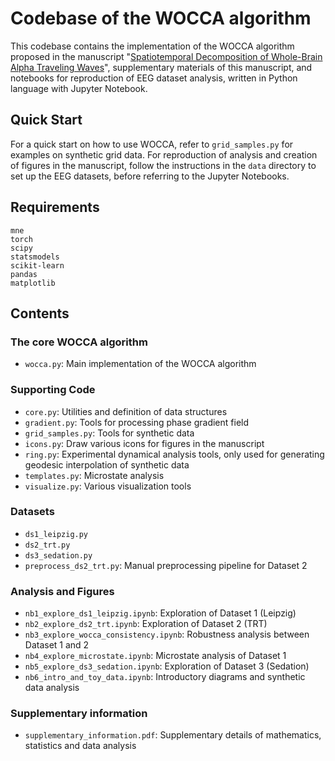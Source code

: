 # Codebase of the WOCCA algorithm

This codebase contains the implementation of the WOCCA algorithm proposed in the manuscript "[Spatiotemporal Decomposition of Whole-Brain Alpha Traveling Waves](https://doi.org/10.1101/2024.08.23.609472)", supplementary materials of this manuscript, and notebooks for reproduction of EEG dataset analysis, written in Python language with Jupyter Notebook.

## Quick Start
For a quick start on how to use WOCCA, refer to `grid_samples.py` for examples on synthetic grid data. For reproduction of analysis and creation of figures in the manuscript, follow the instructions in the `data` directory to set up the EEG datasets, before referring to the Jupyter Notebooks.

## Requirements
```
mne
torch
scipy
statsmodels
scikit-learn
pandas
matplotlib
```

## Contents
### The core WOCCA algorithm
- `wocca.py`: Main implementation of the WOCCA algorithm

### Supporting Code
- `core.py`: Utilities and definition of data structures
- `gradient.py`: Tools for processing phase gradient field
- `grid_samples.py`: Tools for synthetic data
- `icons.py`: Draw various icons for figures in the manuscript
- `ring.py`: Experimental dynamical analysis tools, only used for generating geodesic interpolation of synthetic data
- `templates.py`: Microstate analysis
- `visualize.py`: Various visualization tools

### Datasets
- `ds1_leipzig.py`
- `ds2_trt.py`
- `ds3_sedation.py`
- `preprocess_ds2_trt.py`: Manual preprocessing pipeline for Dataset 2

### Analysis and Figures
- `nb1_explore_ds1_leipzig.ipynb`: Exploration of Dataset 1 (Leipzig)
- `nb2_explore_ds2_trt.ipynb`: Exploration of Dataset 2 (TRT)
- `nb3_explore_wocca_consistency.ipynb`: Robustness analysis between Dataset 1 and 2
- `nb4_explore_microstate.ipynb`: Microstate analysis of Dataset 1
- `nb5_explore_ds3_sedation.ipynb`: Exploration of Dataset 3 (Sedation)
- `nb6_intro_and_toy_data.ipynb`: Introductory diagrams and synthetic data analysis

### Supplementary information
- `supplementary_information.pdf`: Supplementary details of mathematics, statistics and data analysis
